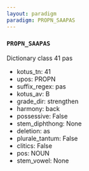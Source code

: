 ```yaml
---
layout: paradigm
paradigm: PROPN_SAAPAS
---
```

### ` PROPN_SAAPAS `

Dictionary class 41 pas
* kotus_tn: 41
* upos: PROPN
* suffix_regex: pas
* kotus_av: B
* grade_dir: strengthen
* harmony: back
* possessive: False
* stem_diphthong: None
* deletion: as
* plurale_tantum: False
* clitics: False
* pos: NOUN
* stem_vowel: None

